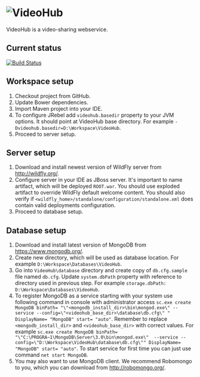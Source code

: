 # ![VideoHub](http://i.imgur.com/4Rcmqxn.png)
VideoHub is a video-sharing webservice.

## Current status
[![Build Status](https://travis-ci.org/maciaszczykm/videohub.svg?branch=master)](https://travis-ci.org/maciaszczykm/videohub)

## Workspace setup
1. Checkout project from GitHub.
2. Update Bower dependencies.
3. Import Maven project into your IDE.
4. To configure JRebel add `videohub.basedir` property to your JVM options. It should point at VideoHub base directory.
For example `-Dvideohub.basedir=D:\Workspace\VideoHub`.
5. Proceed to server setup.

## Server setup
1. Download and install newest version of WildFly server from http://wildfly.org/.
2. Configure server in your IDE as JBoss server. It's important to name artifact, which will be deployed `ROOT.war`.
You should use exploded artifact to override WildFly default welcome content. You should also verify if 
`<wildfly_home>/standalone/configuration/standalone.xml` does contain valid deployments configuration.
3. Proceed to database setup.

## Database setup
1. Download and install latest version of MongoDB from https://www.mongodb.org/.
2. Create new directory, which will be used as database location. For example `D:\Workspace\Databases\VideoHub`.
3. Go into `VideoHub\database` directory and create copy of `db.cfg.sample` file named `db.cfg`. Update `system.dbPath`
property with reference to directory used in previous step. For example `storage.dbPath: D:\Workspace\Databases\VideoHub`.
4. To register MongoDB as a service starting with your system use following command in console with administrator access
`sc.exe create MongoDB binPath= "\"<mongodb_install_dir>\bin\mongod.exe\" --service --config=\"<videohub_base_dir>\database\db.cfg\"
" DisplayName= "MongoDB" start= "auto"`. Remember to replace `<mongodb_install_dir>` and `<videohub_base_dir>` with 
correct values. For example `sc.exe create MongoDB binPath= "\"C:\PROGRA~1\MongoDB\Server\3.0\bin\mongod.exe\" 
--service --config=\"D:\Workspace\VideoHub\database\db.cfg\"" DisplayName= "MongoDB" start= "auto"`. To start service 
for first time you can just use command `net start MongoDB`.
5. You may also want to use MongoDB client. We recommend Robomongo to you, which you can download from 
http://robomongo.org/.

